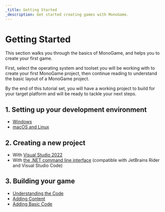```yaml
---
_title: Getting Started
_description: Get started creating games with MonoGame.
---
```


# Getting Started

This section walks you through the basics of MonoGame, and helps you to create your first game.

First, select the operating system and toolset you will be working with to create your first MonoGame project, then continue reading to understand the basic layout of a MonoGame project.

By the end of this tutorial set, you will have a working project to build for your target platform and will be ready to tackle your next steps.

## 1. Setting up your development environment

- [Windows](1_setting_up_your_development_environment_windows.md)
- [macOS and Linux](1_setting_up_your_development_environment_unix.md)

## 2. Creating a new project

- With [Visual Studio 2022](2_creating_a_new_project_vs.md)
- With [the .NET command line interface](2_creating_a_new_project_netcore.md) (compatible with JetBrains Rider and Visual Studio Code)

## 3. Building your game

- [Understanding the Code](3_understanding_the_code.md)
- [Adding Content](4_adding_content.md)
- [Adding Basic Code](5_adding_basic_code.md)
